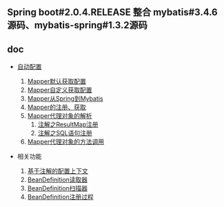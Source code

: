 ## Spring boot#2.0.4.RELEASE 整合 mybatis#3.4.6源码、mybatis-spring#1.3.2源码

doc
-
*  [自动配置](https://github.com/KnowsHow/mybatis/blob/master/doc/自动配置.md)
    1. [Mapper默认获取配置](https://github.com/KnowsHow/mybatis/blob/master/doc/Mapper解析/Mapper默认获取配置.md)
    2. [Mapper自定义获取配置](https://github.com/KnowsHow/mybatis/blob/master/doc/Mapper解析/Mapper自定义获取配置.md)
    3. [Mapper从Spring到Mybatis](https://github.com/KnowsHow/mybatis/blob/master/doc/Mapper解析/Mapper从Spring到Mybatis.md)
    4. [Mapper的注册、获取](https://github.com/KnowsHow/mybatis/blob/master/doc/Mapper解析/Mapper的注册、获取.md)
    5. [Mapper代理对象的解析](https://github.com/KnowsHow/mybatis/blob/master/doc/Mapper解析/Mapper代理对象的解析.md)
       1. [注解之ResultMap注册](https://github.com/KnowsHow/mybatis/blob/master/doc/Mapper解析/Mapper组件/注解之ResultMap注册.md)
       2. [注解之SQL语句注册](https://github.com/KnowsHow/mybatis/blob/master/doc/Mapper解析/Mapper组件/注解之SQL语句注册.md)
    6. [Mapper代理对象的方法调用](https://github.com/KnowsHow/mybatis/blob/master/doc/Mapper解析/Mapper代理对象的方法调用.md)

* 相关功能
    1. [基于注解的配置上下文](https://github.com/KnowsHow/mybatis/blob/master/doc/相关功能/基于注解的配置上下文.md)
    2. [BeanDefinition读取器](https://github.com/KnowsHow/mybatis/blob/master/doc/相关功能/BeanDefinition读取器.md)
    2. [BeanDefinition扫描器](https://github.com/KnowsHow/mybatis/blob/master/doc/相关功能/BeanDefinition扫描器.md)
    2. [BeanDefinition注册过程](https://github.com/KnowsHow/mybatis/blob/master/doc/相关功能/BeanDefinition注册过程.md)

